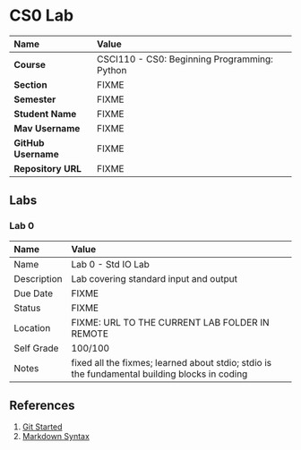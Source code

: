 # CS0 Lab

| Name | Value |
|:---|:---|
| **Course**            | CSCI110 - CS0: Beginning Programming: Python |
| **Section**           | FIXME |
| **Semester**          | FIXME |
| **Student Name**      | FIXME |
| **Mav Username**      | FIXME |
| **GitHub Username**   | FIXME |
| **Repository URL**    | FIXME |

## Labs

### Lab 0

| Name | Value |
| :--- | :--- |
| Name          |Lab 0 - Std IO Lab |
| Description   |Lab covering standard input and output |
| Due Date      | FIXME |
| Status        | FIXME |
| Location      | FIXME: URL TO THE CURRENT LAB FOLDER IN REMOTE |
| Self Grade    | 100/100 |
| Notes         | fixed all the fixmes; learned about stdio; stdio is the fundamental building blocks in     coding |


## References

1. [Git Started](https://docs.google.com/document/d/1M0YeBfFPy5YPpfX7312R9-IldjagimvEma_YhgeLPcw/edit#heading=h.ssqvh5gmotj4)
2. [Markdown Syntax](https://github.com/adam-p/markdown-here/wiki/Markdown-Cheatsheet)
